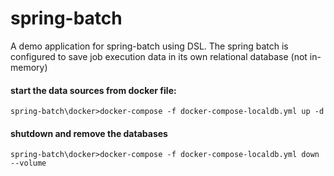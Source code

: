 # spring-batch
A demo application for spring-batch using DSL. 
The spring batch is configured to save job execution data in its own relational database (not in-memory) 

#### start the data sources from docker file:
```
spring-batch\docker>docker-compose -f docker-compose-localdb.yml up -d
```

#### shutdown and remove the databases

```
spring-batch\docker>docker-compose -f docker-compose-localdb.yml down --volume
```

